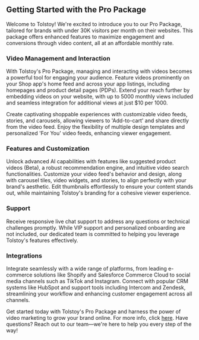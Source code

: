 ## Getting Started with the Pro Package

Welcome to Tolstoy! We're excited to introduce you to our Pro Package, tailored for brands with under 30K visitors per month on their websites. This package offers enhanced features to maximize engagement and conversions through video content, all at an affordable monthly rate.

### Video Management and Interaction

With Tolstoy's Pro Package, managing and interacting with videos becomes a powerful tool for engaging your audience. Feature videos prominently on your Shop app's home feed and across your app listings, including homepages and product detail pages (PDPs). Extend your reach further by embedding videos on your website, with up to 5000 monthly views included and seamless integration for additional views at just $10 per 1000.

Create captivating shoppable experiences with customizable video feeds, stories, and carousels, allowing viewers to 'Add-to-cart' and share directly from the video feed. Enjoy the flexibility of multiple design templates and personalized 'For You' video feeds, enhancing viewer engagement.

### Features and Customization

Unlock advanced AI capabilities with features like suggested product videos (Beta), a robust recommendation engine, and intuitive video search functionalities. Customize your video feed's behavior and design, along with carousel tiles, video widgets, and stories, to align perfectly with your brand's aesthetic. Edit thumbnails effortlessly to ensure your content stands out, while maintaining Tolstoy's branding for a cohesive viewer experience.

### Support

Receive responsive live chat support to address any questions or technical challenges promptly. While VIP support and personalized onboarding are not included, our dedicated team is committed to helping you leverage Tolstoy's features effectively.

### Integrations

Integrate seamlessly with a wide range of platforms, from leading e-commerce solutions like Shopify and Salesforce Commerce Cloud to social media channels such as TikTok and Instagram. Connect with popular CRM systems like HubSpot and support tools including Intercom and Zendesk, streamlining your workflow and enhancing customer engagement across all channels.

Get started today with Tolstoy's Pro Package and harness the power of video marketing to grow your brand online. For more info, click [here](https://www.gotolstoy.com/pricing#). Have questions? Reach out to our team—we're here to help you every step of the way!
